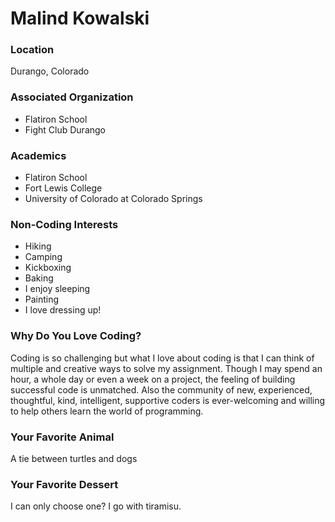 # Malind Kowalski

### Location
Durango, Colorado

### Associated Organization
- Flatiron School
- Fight Club Durango

### Academics
- Flatiron School
- Fort Lewis College
- University of Colorado at Colorado Springs

### Non-Coding Interests
- Hiking
- Camping
- Kickboxing
- Baking
- I enjoy sleeping
- Painting
- I love dressing up!

### Why Do You Love Coding?
Coding is so challenging but what I love about coding is that I can think of multiple and creative ways to solve my assignment.  Though I may spend an hour, a whole day or even a week on a project, the feeling of building successful code is unmatched.  Also the community of new, experienced, thoughtful, kind, intelligent, supportive coders is ever-welcoming and willing to help others learn the world of programming.

### Your Favorite Animal
A tie between turtles and dogs

### Your Favorite Dessert
I can only choose one? I go with tiramisu.
